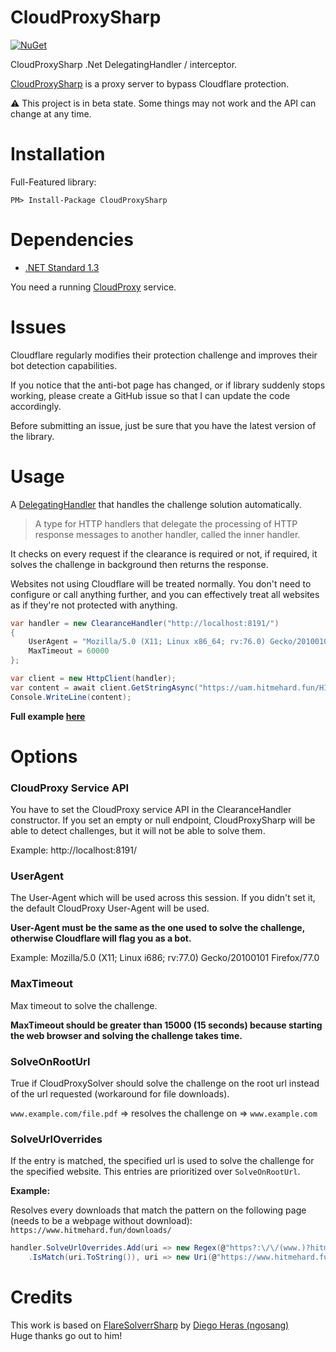 CloudProxySharp
==================
[![NuGet](https://img.shields.io/nuget/v/CloudProxySharp.svg?maxAge=60)](https://www.nuget.org/packages/CloudProxySharp)

CloudProxySharp .Net DelegatingHandler / interceptor.

[CloudProxySharp](https://github.com/JBou/CloudProxySharp) is a proxy server to bypass Cloudflare protection.

:warning: This project is in beta state. Some things may not work and the API can change at any time.

# Installation
Full-Featured library:

`PM> Install-Package CloudProxySharp`

# Dependencies
- [.NET Standard 1.3](https://github.com/dotnet/standard/blob/master/docs/versions/netstandard1.3.md)

You need a running [CloudProxy](https://github.com/NoahCardoza/CloudProxy) service.

# Issues
Cloudflare regularly modifies their protection challenge and improves their bot detection capabilities.

If you notice that the anti-bot page has changed, or if library suddenly stops working, please create a GitHub issue so that I can
update the code accordingly.

Before submitting an issue, just be sure that you have the latest version of the library.

# Usage

A [DelegatingHandler](https://docs.microsoft.com/en-us/dotnet/api/system.net.http.delegatinghandler?view=netstandard-1.3) that
handles the challenge solution automatically.

> A type for HTTP handlers that delegate the processing of HTTP response messages to another handler, called the inner handler.

It checks on every request if the clearance is required or not, if required, it solves the challenge in background then returns the response.

Websites not using Cloudflare will be treated normally. You don't need to configure or call anything further, and you can effectively treat
all websites as if they're not protected with anything.

```csharp
var handler = new ClearanceHandler("http://localhost:8191/")
{
    UserAgent = "Mozilla/5.0 (X11; Linux x86_64; rv:76.0) Gecko/20100101 Firefox/76.0",
    MaxTimeout = 60000
};

var client = new HttpClient(handler);
var content = await client.GetStringAsync("https://uam.hitmehard.fun/HIT");
Console.WriteLine(content);
```

**Full example [here](https://github.com/JBou/CloudProxySharp/tree/master/sample/CloudProxySharp.Sample)**

# Options
### CloudProxy Service API
You have to set the CloudProxy service API in the ClearanceHandler constructor. If you set an empty or null endpoint,
CloudProxySharp will be able to detect challenges, but it will not be able to solve them.

Example: http://localhost:8191/

### UserAgent
The User-Agent which will be used across this session. If you didn't set it, the default CloudProxy User-Agent will be used.

**User-Agent must be the same as the one used to solve the challenge, otherwise Cloudflare will flag you as a bot.**

Example: Mozilla/5.0 (X11; Linux i686; rv:77.0) Gecko/20100101 Firefox/77.0

### MaxTimeout
Max timeout to solve the challenge.

**MaxTimeout should be greater than 15000 (15 seconds) because starting the web browser and solving the challenge takes time.**

### SolveOnRootUrl
True if CloudProxySolver should solve the challenge on the root url instead of the url requested (workaround for file downloads).

`www.example.com/file.pdf` => resolves the challenge on => `www.example.com`  

### SolveUrlOverrides
If the entry is matched, the specified url is used to solve the challenge for the specified website.
This entries are prioritized over `SolveOnRootUrl`.

**Example:**

Resolves every downloads that match the pattern on the following page (needs to be a webpage without download): `https://www.hitmehard.fun/downloads/`

```csharp
handler.SolveUrlOverrides.Add(uri => new Regex(@"https?:\/\/(www.)?hitmehard.fun\/downloads\/.*?.\d+?\/download\?version=\d+")
    .IsMatch(uri.ToString()), uri => new Uri(@"https://www.hitmehard.fun/downloads/"));
```

# Credits
This work is based on [FlareSolverrSharp](https://github.com/ngosang/FlareSolverrSharp) by [Diego Heras (ngosang)](https://github.com/ngosang)  
Huge thanks go out to him!